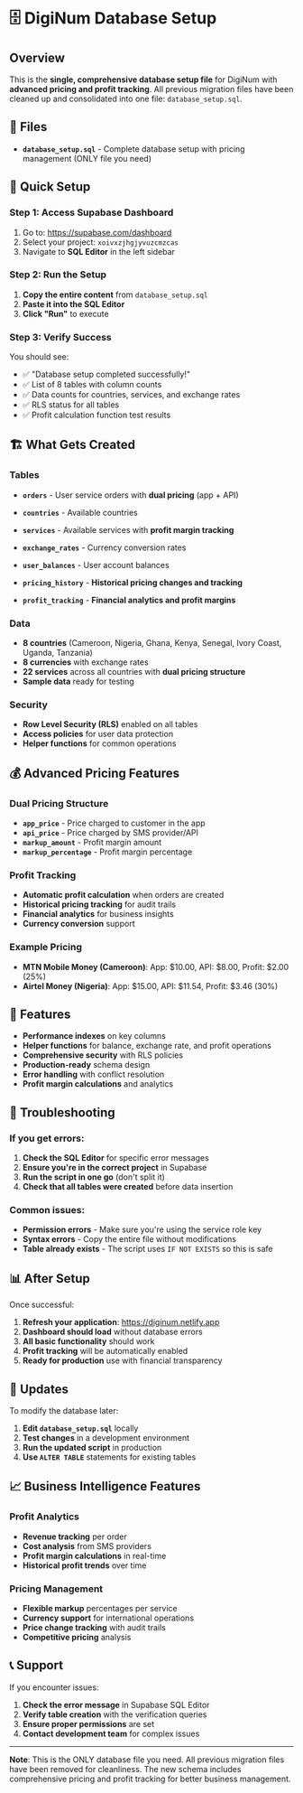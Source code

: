 # 🗄️ DigiNum Database Setup

## Overview
This is the **single, comprehensive database setup file** for DigiNum with **advanced pricing and profit tracking**. All previous migration files have been cleaned up and consolidated into one file: `database_setup.sql`.

## 📁 Files
- **`database_setup.sql`** - Complete database setup with pricing management (ONLY file you need)

## 🚀 Quick Setup

### Step 1: Access Supabase Dashboard
1. Go to: https://supabase.com/dashboard
2. Select your project: `xoivxzjhgjyvuzcmzcas`
3. Navigate to **SQL Editor** in the left sidebar

### Step 2: Run the Setup
1. **Copy the entire content** from `database_setup.sql`
2. **Paste it into the SQL Editor**
3. **Click "Run"** to execute

### Step 3: Verify Success
You should see:
- ✅ "Database setup completed successfully!"
- ✅ List of 8 tables with column counts
- ✅ Data counts for countries, services, and exchange rates
- ✅ RLS status for all tables
- ✅ Profit calculation function test results

## 🏗️ What Gets Created

### Tables
- **`orders`** - User service orders with **dual pricing** (app + API)
- **`countries`** - Available countries
- **`services`** - Available services with **profit margin tracking**
- **`exchange_rates`** - Currency conversion rates
- **`user_balances`** - User account balances

- **`pricing_history`** - **Historical pricing changes and tracking**
- **`profit_tracking`** - **Financial analytics and profit margins**

### Data
- **8 countries** (Cameroon, Nigeria, Ghana, Kenya, Senegal, Ivory Coast, Uganda, Tanzania)
- **8 currencies** with exchange rates
- **22 services** across all countries with **dual pricing structure**
- **Sample data** ready for testing

### Security
- **Row Level Security (RLS)** enabled on all tables
- **Access policies** for user data protection
- **Helper functions** for common operations

## 💰 **Advanced Pricing Features**

### Dual Pricing Structure
- **`app_price`** - Price charged to customer in the app
- **`api_price`** - Price charged by SMS provider/API
- **`markup_amount`** - Profit margin amount
- **`markup_percentage`** - Profit margin percentage

### Profit Tracking
- **Automatic profit calculation** when orders are created
- **Historical pricing tracking** for audit trails
- **Financial analytics** for business insights
- **Currency conversion** support

### Example Pricing
- **MTN Mobile Money (Cameroon)**: App: $10.00, API: $8.00, Profit: $2.00 (25%)
- **Airtel Money (Nigeria)**: App: $15.00, API: $11.54, Profit: $3.46 (30%)

## 🔧 Features

- **Performance indexes** on key columns
- **Helper functions** for balance, exchange rate, and profit operations
- **Comprehensive security** with RLS policies
- **Production-ready** schema design
- **Error handling** with conflict resolution
- **Profit margin calculations** and analytics

## 🚨 Troubleshooting

### If you get errors:
1. **Check the SQL Editor** for specific error messages
2. **Ensure you're in the correct project** in Supabase
3. **Run the script in one go** (don't split it)
4. **Check that all tables were created** before data insertion

### Common issues:
- **Permission errors** - Make sure you're using the service role key
- **Syntax errors** - Copy the entire file without modifications
- **Table already exists** - The script uses `IF NOT EXISTS` so this is safe

## 📊 After Setup

Once successful:
1. **Refresh your application**: https://diginum.netlify.app
2. **Dashboard should load** without database errors
3. **All basic functionality** should work
4. **Profit tracking** will be automatically enabled
5. **Ready for production** use with financial transparency

## 🔄 Updates

To modify the database later:
1. **Edit `database_setup.sql`** locally
2. **Test changes** in a development environment
3. **Run the updated script** in production
4. **Use `ALTER TABLE`** statements for existing tables

## 📈 **Business Intelligence Features**

### Profit Analytics
- **Revenue tracking** per order
- **Cost analysis** from SMS providers
- **Profit margin calculations** in real-time
- **Historical profit trends** over time

### Pricing Management
- **Flexible markup** percentages per service
- **Currency support** for international operations
- **Price change tracking** with audit trails
- **Competitive pricing** analysis

## 📞 Support

If you encounter issues:
1. **Check the error message** in Supabase SQL Editor
2. **Verify table creation** with the verification queries
3. **Ensure proper permissions** are set
4. **Contact development team** for complex issues

---

**Note**: This is the ONLY database file you need. All previous migration files have been removed for cleanliness. The new schema includes comprehensive pricing and profit tracking for better business management. 